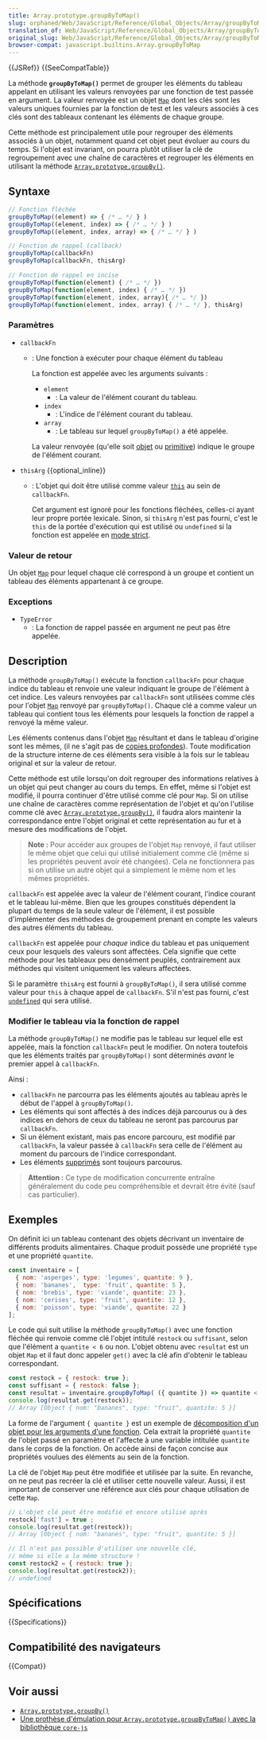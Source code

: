 ```yaml
---
title: Array.prototype.groupByToMap()
slug: orphaned/Web/JavaScript/Reference/Global_Objects/Array/groupByToMap
translation_of: Web/JavaScript/Reference/Global_Objects/Array/groupByToMap
original_slug: Web/JavaScript/Reference/Global_Objects/Array/groupByToMap
browser-compat: javascript.builtins.Array.groupByToMap
---
```


{{JSRef}} {{SeeCompatTable}}

La méthode **`groupByToMap()`** permet de grouper les éléments du tableau appelant en utilisant les valeurs renvoyées par une fonction de test passée en argument. La valeur renvoyée est un objet [`Map`](/fr/docs/Web/JavaScript/Reference/Global_Objects/Map) dont les clés sont les valeurs uniques fournies par la fonction de test et les valeurs associés à ces clés sont des tableaux contenant les éléments de chaque groupe.

<!-- {{EmbedInteractiveExample("pages/js/array-groupbytomap.html")}} -->

Cette méthode est principalement utile pour regrouper des éléments associés à un objet, notamment quand cet objet peut évoluer au cours du temps. Si l'objet est invariant, on pourra plutôt utiliser la clé de regroupement avec une chaîne de caractères et regrouper les éléments en utilisant la méthode [`Array.prototype.groupBy()`](/fr/docs/Web/JavaScript/Reference/Global_Objects/Array/groupBy).

## Syntaxe

```js
// Fonction fléchée
groupByToMap((element) => { /* … */ } )
groupByToMap((element, index) => { /* … */ } )
groupByToMap((element, index, array) => { /* … */ } )

// Fonction de rappel (callback)
groupByToMap(callbackFn)
groupByToMap(callbackFn, thisArg)

// Fonction de rappel en incise
groupByToMap(function(element) { /* … */ })
groupByToMap(function(element, index) { /* … */ })
groupByToMap(function(element, index, array){ /* … */ })
groupByToMap(function(element, index, array) { /* … */ }, thisArg)
```

### Paramètres

- `callbackFn`

  - : Une fonction à exécuter pour chaque élément du tableau

    La fonction est appelée avec les arguments suivants&nbsp;:

    - `element`
      - : La valeur de l'élément courant du tableau.
    - `index`
      - : L'indice de l'élément courant du tableau.
    - `array`
      - : Le tableau sur lequel `groupByToMap()` a été appelée.

    La valeur renvoyée (qu'elle soit [objet](/fr/docs/Glossary/Object) ou [primitive](/fr/docs/Glossary/Primitive)) indique le groupe de l'élément courant.

- `thisArg` {{optional_inline}}
  - : L'objet qui doit être utilisé comme valeur [`this`](/fr/docs/Web/JavaScript/Reference/Operators/this) au sein de `callbackFn`.

     Cet argument est ignoré pour les fonctions fléchées, celles-ci ayant leur propre portée lexicale. Sinon, si `thisArg` n'est pas fourni, c'est le `this` de la portée d'exécution qui est utilisé ou `undefined` si la fonction est appelée en [mode strict](/fr/docs/Web/JavaScript/Reference/Strict_mode).

### Valeur de retour

Un objet [`Map`](/fr/docs/Web/JavaScript/Reference/Global_Objects/Map) pour lequel chaque clé correspond à un groupe et contient un tableau des éléments appartenant à ce groupe.

### Exceptions

- `TypeError`
  - : La fonction de rappel passée en argument ne peut pas être appelée.

## Description

La méthode `groupByToMap()` exécute la fonction `callbackFn` pour chaque indice du tableau et renvoie une valeur indiquant le groupe de l'élément à cet indice. Les valeurs renvoyées par `callbackFn` sont utilisées comme clés pour l'objet [`Map`](/fr/docs/Web/JavaScript/Reference/Global_Objects/Map) renvoyé par `groupByToMap()`. Chaque clé a comme valeur un tableau qui contient tous les éléments pour lesquels la fonction de rappel a renvoyé la même valeur.

Les éléments contenus dans l'objet [`Map`](/fr/docs/Web/JavaScript/Reference/Global_Objects/Map) résultant et dans le tableau d'origine sont les mêmes, (il ne s'agit pas de [copies profondes](/fr/docs/Glossary/Deep_copy)). Toute modification de la structure interne de ces éléments sera visible à la fois sur le tableau original et sur la valeur de retour.

Cette méthode est utile lorsqu'on doit regrouper des informations relatives à un objet qui peut changer au cours du temps. En effet, même si l'objet est modifié, il pourra continuer d'être utilisé comme clé pour `Map`. Si on utilise une chaîne de caractères comme représentation de l'objet et qu'on l'utilise comme clé avec [`Array.prototype.groupBy()`](/fr/docs/Web/JavaScript/Reference/Global_Objects/Array/groupBy), il faudra alors maintenir la correspondance entre l'objet original et cette représentation au fur et à mesure des modifications de l'objet.

> **Note :** Pour accéder aux groupes de l'objet `Map` renvoyé, il faut utiliser le même objet que celui qui utilisé initialement comme clé (même si les propriétés peuvent avoir été changées). Cela ne fonctionnera pas si on utilise un autre objet qui a simplement le même nom et les mêmes propriétés.

`callbackFn` est appelée avec la valeur de l'élément courant, l'indice courant et le tableau lui-même. Bien que les groupes constitués dépendent la plupart du temps de la seule valeur de l'élément, il est possible d'implémenter des méthodes de groupement prenant en compte les valeurs des autres éléments du tableau.

`callbackFn` est appelée pour _chaque_ indice du tableau et pas uniquement ceux pour lesquels des valeurs sont affectées. Cela signifie que cette méthode pour les tableaux peu densément peuplés, contrairement aux méthodes qui visitent uniquement les valeurs affectées.

Si le paramètre `thisArg` est fourni à `groupByToMap()`, il sera utilisé comme valeur pour `this` à chaque appel de `callbackFn`. S'il n'est pas fourni, c'est [`undefined`](/fr/docs/Web/JavaScript/Reference/Global_Objects/undefined) qui sera utilisé.

### Modifier le tableau via la fonction de rappel

La méthode `groupByToMap()` ne modifie pas le tableau sur lequel elle est appelée, mais la fonction `callbackFn` peut le modifier. On notera toutefois que les éléments traités par `groupByToMap()` sont déterminés _avant_ le premier appel à `callbackFn`.

Ainsi&nbsp;:

- `callbackFn` ne parcourra pas les éléments ajoutés au tableau après le début de l'appel à `groupByToMap()`.
- Les éléments qui sont affectés à des indices déjà parcourus ou à des indices en dehors de ceux du tableau ne seront pas parcourus par `callbackFn`.
- Si un élément existant, mais pas encore parcouru, est modifié par `callbackFn`, la valeur passée à `callbackFn` sera celle de l'élément au moment du parcours de l'indice correspondant.
- Les éléments [supprimés](/fr/docs/Web/JavaScript/Reference/Operators/delete) sont toujours parcourus.

> **Attention :** Ce type de modification concurrente entraîne généralement du code peu compréhensible et devrait être évité (sauf cas particulier).

## Exemples

On définit ici un tableau contenant des objets décrivant un inventaire de différents produits alimentaires. Chaque produit possède une propriété `type` et une propriété `quantite`.

```js
const inventaire = [
  { nom: 'asperges', type: 'legumes', quantite: 9 },
  { nom: 'bananes',  type: 'fruit', quantite: 5 },
  { nom: 'brebis', type: 'viande', quantite: 23 },
  { nom: 'cerises', type: 'fruit', quantite: 12 },
  { nom: 'poisson', type: 'viande', quantite: 22 }
];
```

Le code qui suit utilise la méthode `groupByToMap()` avec une fonction fléchée qui renvoie comme clé l'objet intitulé `restock` ou `suffisant`, selon que l'élément a `quantite < 6` ou non. L'objet obtenu avec `resultat` est un objet `Map` et il faut donc appeler `get()` avec la clé afin d'obtenir le tableau correspondant.

```js
const restock = { restock: true };
const suffisant = { restock: false };
const resultat = inventaire.groupByToMap( ({ quantite }) => quantite < 6 ? restock : suffisant );
console.log(resultat.get(restock));
// Array [Object { nom: "bananes", type: "fruit", quantite: 5 }]
```

La forme de l'argument `{ quantite }` est un exemple de [décomposition d'un objet pour les arguments d'une fonction](/fr/docs/Web/JavaScript/Reference/Operators/Destructuring_assignment#décomposer_les_propriétés_dobjets_passés_en_arguments). Cela extrait la propriété `quantite` de l'objet passé en paramètre et l'affecte à une variable intitulée `quantite` dans le corps de la fonction. On accède ainsi de façon concise aux propriétés voulues des éléments au sein de la fonction.

La clé de l'objet `Map` peut être modifiée et utilisée par la suite. En revanche, on ne peut pas recréer la clé et utiliser cette nouvelle valeur. Aussi, il est important de conserver une référence aux clés pour chaque utilisation de cette `Map`.

```js
// L'objet clé peut être modifié et encore utilisé après
restock['fast'] = true ;
console.log(resultat.get(restock));
// Array [Object { nom: "bananes", type: "fruit", quantite: 5 }]

// Il n'est pas possible d'utiliser une nouvelle clé,
// même si elle a la même structure !
const restock2 = { restock: true };
console.log(resultat.get(restock2));
// undefined
```

## Spécifications

{{Specifications}}

## Compatibilité des navigateurs

{{Compat}}

## Voir aussi

- [`Array.prototype.groupBy()`](/fr/docs/Web/JavaScript/Reference/Global_Objects/Array/groupBy)
- [Une prothèse d'émulation pour `Array.prototype.groupByToMap()` avec la bibliothèque `core-js`](https://github.com/zloirock/core-js#array-grouping)
